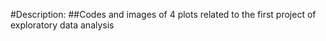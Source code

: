 #Description:
##Codes and images of 4 plots related to the first project of exploratory data analysis




























